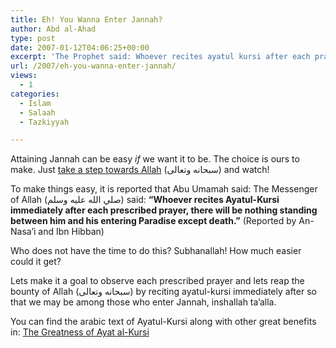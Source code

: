 ```yaml
---
title: Eh! You Wanna Enter Jannah?
author: Abd al-Ahad
type: post
date: 2007-01-12T04:06:25+00:00
excerpt: 'The Prophet said: Whoever recites ayatul kursi after each prayer, nothing stands between him and Paradise except death.  How much easier can it get?'
url: /2007/eh-you-wanna-enter-jannah/
views:
  - 1
categories:
  - Islam
  - Salaah
  - Tazkiyyah

---
```

Attaining Jannah can be easy _if_ we want it to be. The choice is ours to make. Just [take a step towards Allah][1] (سبحانه وتعالى) and watch!

To make things easy, it is reported that Abu Umamah said: The Messenger of Allah (صلي الله عليه وسلم) said: **“Whoever recites Ayatul-Kursi immediately after each prescribed prayer, there will be nothing standing between him and his entering Paradise except death.”** (Reported by An-Nasa’i and Ibn Hibban)

Who does not have the time to do this? Subhanallah! How much easier could it get?

Lets make it a goal to observe each prescribed prayer and lets reap the bounty of Allah (سبحانه وتعالى) by reciting ayatul-kursi immediately after so that we may be among those who enter Jannah, inshallah ta&#8217;alla.

You can find the arabic text of Ayatul-Kursi along with other great benefits in: [The Greatness of Ayat al-Kursi][2]

 [1]: /take-a-step-towards-allah
 [2]: /the-greatness-of-ayat-al-kursi/